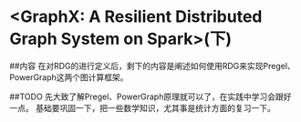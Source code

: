 # <GraphX: A Resilient Distributed Graph System on Spark>(下)

##内容
在对RDG的进行定义后，剩下的内容是阐述如何使用RDG来实现Pregel、PowerGraph这两个图计算框架。


##TODO
先大致了解Pregel、PowerGraph原理就可以了，在实践中学习会跟好一点。
基础要巩固一下，把一些数学知识，尤其事是统计方面的复习一下。

